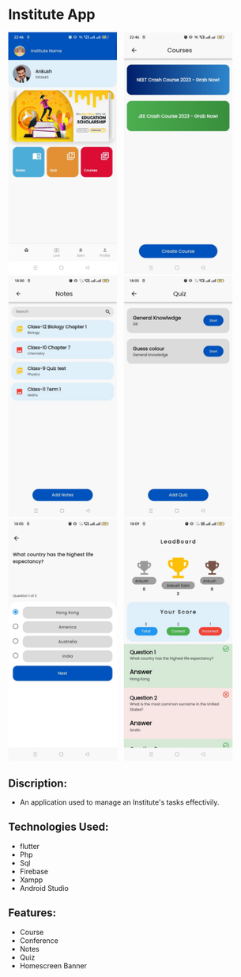 # Institute App

<p><img src="https://github.com/narza05/schoolapp/blob/master/assets/WhatsApp%20Image%202023-06-23%20at%2022.47.04.jpeg" width="220" alt="accessibility text" style="margin-right: 10px;"/>
  <img src="https://github.com/narza05/schoolapp/blob/master/assets/WhatsApp%20Image%202023-06-23%20at%2022.47.03.jpeg" width="220" alt="accessibility text"style="margin-right: 10px;"/>
    <img src="https://github.com/narza05/schoolapp/blob/master/assets/WhatsApp%20Image%202023-06-24%20at%2018.09.55.jpeg" width="220" alt="accessibility text"style="margin-right: 10px;"/>
  <img src="https://github.com/narza05/schoolapp/blob/master/assets/WhatsApp%20Image%202023-06-24%20at%2018.09.54%20(2).jpeg" width="220" alt="accessibility text"style="margin-right: 10px;"/>
  <img src="https://github.com/narza05/schoolapp/blob/master/assets/WhatsApp%20Image%202023-06-24%20at%2018.09.54%20(1).jpeg" width="220" alt="accessibility text"style="margin-right: 10px;"/>
  <img src="https://github.com/narza05/schoolapp/blob/master/assets/WhatsApp%20Image%202023-06-24%20at%2018.09.54.jpeg" width="220" alt="accessibility text"style="margin-right: 10px;"/>
  



  
  </p>

## Discription: 

* An application used to manage an Institute's tasks effectivily. 

## Technologies Used: 
* flutter 
* Php
* Sql 
* Firebase
* Xampp
* Android Studio



## Features: 

* Course
* Conference
* Notes
* Quiz
* Homescreen Banner





